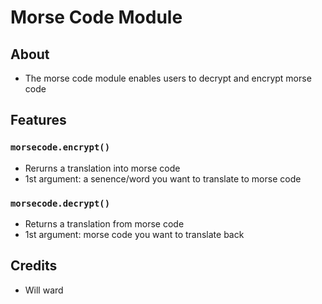 # Morse Code Module

## About
* The morse code module enables users to decrypt and encrypt morse code

## Features
### `morsecode.encrypt()`
* Rerurns a translation into morse code
* 1st argument: a senence/word you want to translate to morse code

### `morsecode.decrypt()`
* Returns a translation from morse code
* 1st argument: morse code you want to translate back

## Credits
* Will ward